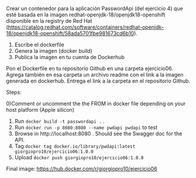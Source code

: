 Crear un contenedor para la aplicación PasswordApi (del ejercicio 4) que esté basada en la imagen redhat-openjdk-18/openjdk18-openshift
disponible en la registry de Red Hat (https://catalog.redhat.com/software/containers/redhat-openjdk-18/openjdk18-openshift/58ada5701fbe981673cd6b10).


1. Escribe el dockerfile
2. Genera la imagen (docker build)
3. Publica la imagen en tu cuenta de Dockerhub


Pon el Dockerfile en tu repositorio Github en una carpeta ejercicio06. Agrega también en esa carpeta un archivo readme con el link a la imagen generada en dockerhub.
Entrega el link a la carpeta en el repositorio Github.



Steps:

0)Comment or uncomment the the FROM in docker file depending on your host platform (Apple silicon)
1) Run ``docker build -t passwordapi .`` .
2) Run ``docker run -p 8080:8080 --name pwdapi pwdapi`` to test
3) Browse in http://localhost:8080 . Should see the Swagger doc for the API.
4) Tag ``docker tag docker.io/library/pwdapi:latest giorgiopro10/ejercicio06:1.0.0``
5) Upload ``docker push giorgiopro10/ejercicio06:1.0.0``


Final image: https://hub.docker.com/r/giorgiopro10/ejercicio06
